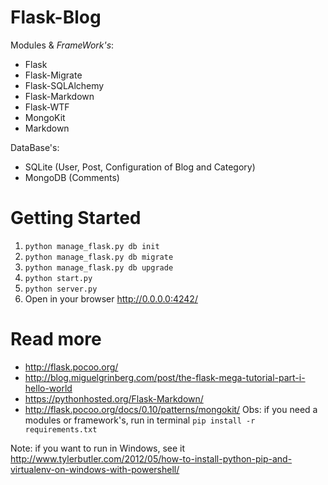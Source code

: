 # Flask-Blog 

Modules & *FrameWork's*:
* Flask
* Flask-Migrate
* Flask-SQLAlchemy
* Flask-Markdown
* Flask-WTF
* MongoKit
* Markdown

DataBase's:
* SQLite (User, Post, Configuration of Blog and Category)
* MongoDB (Comments)

# Getting Started 

1. `` python manage_flask.py db init ``
2. `` python manage_flask.py db migrate ``
3. `` python manage_flask.py db upgrade ``
4. `` python start.py ``
5. `` python server.py ``
6. Open in your browser http://0.0.0.0:4242/

# Read more

* http://flask.pocoo.org/
* http://blog.miguelgrinberg.com/post/the-flask-mega-tutorial-part-i-hello-world
* https://pythonhosted.org/Flask-Markdown/
* http://flask.pocoo.org/docs/0.10/patterns/mongokit/
Obs: if you need a modules or framework's, run in terminal `` pip install -r requirements.txt ``

Note: if you want to run in Windows, see it http://www.tylerbutler.com/2012/05/how-to-install-python-pip-and-virtualenv-on-windows-with-powershell/